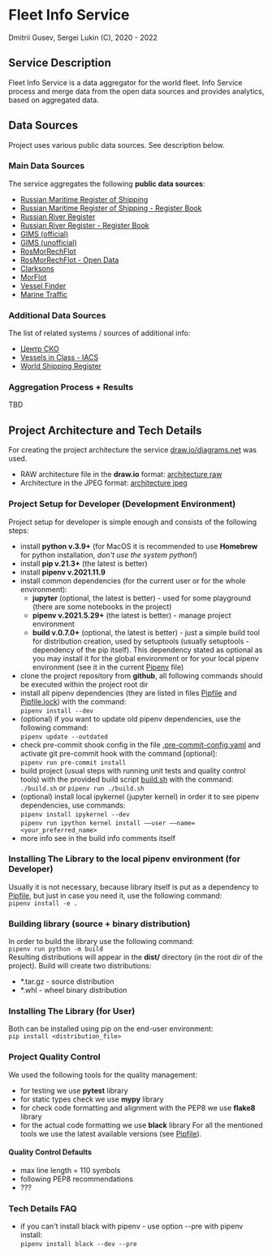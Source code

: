 # Fleet Info Service
Dmitrii Gusev, Sergei Lukin (C), 2020 - 2022


## Service Description
Fleet Info Service is a data aggregator for the world fleet. Info Service process and merge data from the 
open data sources and provides analytics, based on aggregated data.  


## Data Sources
Project uses various public data sources. See description below.

### Main Data Sources
The service aggregates the following **public data sources**:
  - [Russian Maritime Register of Shipping](https://rs-class.org/)
  - [Russian Maritime Register of Shipping - Register Book](https://rs-class.org/)
  - [Russian River Register](https://www.rivreg.ru/)
  - [Russian River Register - Register Book](https://www.rivreg.ru/activities/class/regbook/)
  - [GIMS (official)](https://www.mchs.gov.ru/ministerstvo/uchrezhdeniya-mchs-rossii/gosudarstvennaya-inspekciya-po-malomernym-sudam)
  - [GIMS (unofficial)](http://www.gims.ru)
  - [RosMorRechFlot](http://morflot.gov.ru/)
  - [RosMorRechFlot - Open Data](http://opendata.morflot.ru/)
  - [Clarksons](https://www.clarksons.net)
  - [MorFlot](???)
  - [Vessel Finder](???)
  - [Marine Traffic](???)

### Additional Data Sources
The list of related systems / sources of additional info:
  - [Центр СКО](https://www.c-sko.ru/)
  - [Vessels in Class - IACS](http://www.iacs.org.uk/ship-company-data/vessels-in-class/)
  - [World Shipping Register](https://world-ships.com/)

### Aggregation Process + Results
TBD


## Project Architecture and Tech Details
For creating the project architecture the service [draw.io/diagrams.net](https://www.diagrams.net/) was used.
  - RAW architecture file in the **draw.io** format: [architecture raw](docs/fleet_info_service.drawio)
  - Architecture in the JPEG format: [architecture jpeg](docs/fleet_info_service.jpeg) 

### Project Setup for Developer (Development Environment)
Project setup for developer is simple enough and consists of the following steps:
  - install **python v.3.9+** (for MacOS it is recommended to use **Homebrew** for python installation, *don't use the 
    system python!*)
  - install **pip v.21.3+** (the latest is better)
  - install **pipenv v.2021.11.9**
  - install common dependencies (for the current user or for the whole environment):
    + **jupyter** (optional, the latest is better) - used for some playground (there are some notebooks in the project)
    + **pipenv v.2021.5.29+** (the latest is better) - manage project environment
    + **build v.0.7.0+** (optional, the latest is better) - just a simple build tool for distribution creation, used by setuptools
      (usually setuptools - dependency of the pip itself). This dependency stated as optional as you may install it for the
      global environment or for your local pipenv environment (see it in the current [Pipenv](Pipfile) file)
  - clone the project repository from **github**, all following commands should be executed within the project root dir
  - install all pipenv dependencies (they are listed in files [Pipfile](Pipfile) and [Pipfile.lock](Pipfile.lock)) with 
    the command:  
    `pipenv install --dev`
  - (optional) if you want to update old pipenv dependencies, use the following command:  
    `pipenv update --outdated`
  - check pre-commit shook config in the file [.pre-commit-config.yaml](.pre-commit-config.yaml) and activate git 
    pre-commit hook with the command [optional]:  
    `pipenv run pre-commit install`
  - build project (usual steps with running unit tests and quality control tools) with the provided build 
    script [build.sh](build.sh) with the command:  
    `./build.sh` or `pipenv run ./build.sh`
  - (optional) install local ipykernel (jupyter kernel) in order it to see pipenv dependencies, use commands:  
    `pipenv install ipykernel --dev`  
    `pipenv run ipython kernel install ––user ––name=<your_preferred_name>`
  - more info see in the build info comments itself
  
### Installing The Library to the local pipenv environment (for Developer)
Usually it is not necessary, because library itself is put as a dependency to [Pipfile](Pipfile), but just
in case you need it, use the following command:  
`pipenv install -e . `

### Building library (source + binary distribution)
In order to build the library use the following command:  
`pipenv run python -m build`  
Resulting distributions will appear in the **dist/** directory (in the root dir of the project). Build will create 
two distributions:
  - *.tar.gz - source distribution
  - *.whl - wheel binary distribution
  
### Installing The Library (for User)
Both can be installed using pip on the end-user environment:  
`pip install <distribution_file>`

### Project Quality Control
We used the following tools for the quality management:
  - for testing we use **pytest** library
  - for static types check we use **mypy** library
  - for check code formatting and alignment with the PEP8 we use **flake8** library
  - for the actual code formatting we use **black** library
For all the mentioned tools we use the latest available versions (see [Pipfile](Pipfile)).

#### Quality Control Defaults
  - max line length = 110 symbols
  - following PEP8 recommendations
  - ???
  
### Tech Details FAQ
  - if you can't install black with pipenv - use option --pre with pipenv install:  
    `pipenv install black --dev --pre`
